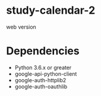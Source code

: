 # study-calendar-2
web version

# Dependencies
- Python 3.6.x or greater
- google-api-python-client
- google-auth-httplib2
- google-auth-oauthlib